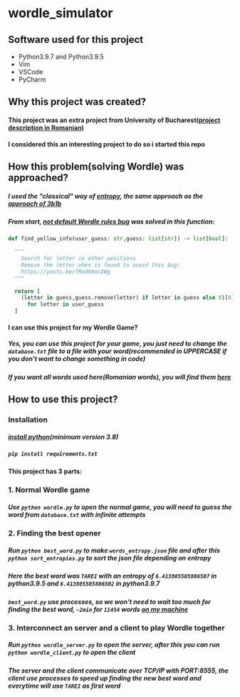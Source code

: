 # wordle_simulator

## Software used for this project

- Python3.9.7 and Python3.9.5
- Vim
- VSCode
- PyCharm

## Why this project was created?

#### This project was an extra project from University of Bucharest([project description in Romanian](https://cs.unibuc.ro/~crusu/asc/Arhitectura%20Sistemelor%20de%20Calcul%20(ASC)%20-%20Proiect%200x00%202022.pdf))
#### I considered this an interesting project to do so i started this repo

## How this problem(solving Wordle) was approached?

##### I used the "classical" way of [entropy](https://en.wikipedia.org/wiki/Entropy), the same approach as the [approach of 3b1b](https://youtu.be/v68zYyaEmEA)
##### From start, [not default Wordle rules bug](https://youtu.be/fRed0Xmc2Wg) was solved in this function:

```py
def find_yellow_info(user_guess: str,guess: list[str]) -> list[bool]:

  """
    Search for letter in other positions
    Remove the letter when is found to avoid this bug:
    https://youtu.be/fRed0Xmc2Wg
  """

  return [
    (letter in guess,guess.remove(letter) if letter in guess else 0)[0]
      for letter in user_guess
  ]
```

#### I can use this project for my Wordle Game?

##### Yes, you can use this project for your game, you just need to change the `database.txt` file to a file with your word(recommended in UPPERCASE if you don't want to change something in code)
##### If you want all words used here(Romanian words), you will find them [here](https://cs.unibuc.ro/~crusu/asc/cuvinte_wordle.txt)

## How to use this project?

### Installation

##### [install python](python.org)(minimum version 3.8)
##### `pip install requirements.txt`

#### This project has 3 parts:

### 1. Normal Wordle game

##### Use `python wordle.py` to open the normal game, you will need to guess the word from `database.txt` with infinite attempts

### 2. Finding the best opener

##### Run `python best_word.py` to make `words_entropy.json` file and after this `python sort_entropies.py` to sort the json file depending on entropy
##### Here the best word was `TAREI` with an entropy of `6.413805505806507` in python3.9.5 and `6.413805505806502` in python3.9.7
##### `best_word.py` use processes, so we won't need to wait too much for finding the best word, `~2min` for `11454` words [on my machine](https://www.reddit.com/r/ProgrammerHumor/comments/70we66/it_works_on_my_machine/)

### 3. Interconnect an server and a client to play Wordle together

##### Run `python wordle_server.py` to open the server, after this you can run `python wordle_client.py` to open the client
##### The server and the client communicate over TCP/IP with PORT:8555, the client use processes to speed up finding the new best word and everytime will use `TAREI` as first word
